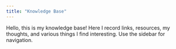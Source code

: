 ```yaml
---
title: "Knowledge Base"
---
```


Hello, this is my knowledge base! Here I record links, resources, my thoughts, and various things I find interesting. Use the sidebar for navigation.
